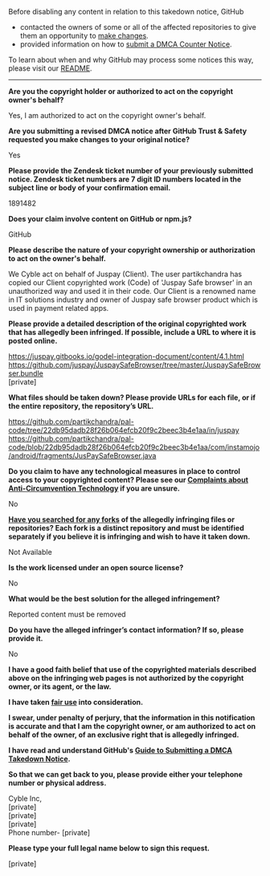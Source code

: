 Before disabling any content in relation to this takedown notice, GitHub
- contacted the owners of some or all of the affected repositories to give them an opportunity to [make changes](https://docs.github.com/en/github/site-policy/dmca-takedown-policy#a-how-does-this-actually-work).
- provided information on how to [submit a DMCA Counter Notice](https://docs.github.com/en/articles/guide-to-submitting-a-dmca-counter-notice).

To learn about when and why GitHub may process some notices this way, please visit our [README](https://github.com/github/dmca/blob/master/README.md#anatomy-of-a-takedown-notice).

---

**Are you the copyright holder or authorized to act on the copyright owner's behalf?**

Yes, I am authorized to act on the copyright owner's behalf.

**Are you submitting a revised DMCA notice after GitHub Trust & Safety requested you make changes to your original notice?**

Yes

**Please provide the Zendesk ticket number of your previously submitted notice. Zendesk ticket numbers are 7 digit ID numbers located in the subject line or body of your confirmation email.**

1891482

**Does your claim involve content on GitHub or npm.js?**

GitHub

**Please describe the nature of your copyright ownership or authorization to act on the owner's behalf.**

We Cyble act on behalf of Juspay (Client). The user partikchandra has copied our Client copyrighted work (Code) of 'Juspay Safe browser' in an unauthorized way and used it in their code. Our Client is a renowned name in IT solutions industry and owner of Juspay safe browser product which is used in payment related apps.

**Please provide a detailed description of the original copyrighted work that has allegedly been infringed. If possible, include a URL to where it is posted online.**

https://juspay.gitbooks.io/godel-integration-document/content/4.1.html  
https://github.com/juspay/JuspaySafeBrowser/tree/master/JuspaySafeBrowser.bundle  
[private]

**What files should be taken down? Please provide URLs for each file, or if the entire repository, the repository’s URL.**

https://github.com/partikchandra/pal-code/tree/22db95dadb28f26b064efcb20f9c2beec3b4e1aa/in/juspay  
https://github.com/partikchandra/pal-code/blob/22db95dadb28f26b064efcb20f9c2beec3b4e1aa/com/instamojo/android/fragments/JusPaySafeBrowser.java

**Do you claim to have any technological measures in place to control access to your copyrighted content? Please see our <a href="https://docs.github.com/articles/guide-to-submitting-a-dmca-takedown-notice#complaints-about-anti-circumvention-technology">Complaints about Anti-Circumvention Technology</a> if you are unsure.**

No

**<a href="https://docs.github.com/articles/dmca-takedown-policy#b-what-about-forks-or-whats-a-fork">Have you searched for any forks</a> of the allegedly infringing files or repositories? Each fork is a distinct repository and must be identified separately if you believe it is infringing and wish to have it taken down.**

Not Available

**Is the work licensed under an open source license?**

No

**What would be the best solution for the alleged infringement?**

Reported content must be removed

**Do you have the alleged infringer’s contact information? If so, please provide it.**

No

**I have a good faith belief that use of the copyrighted materials described above on the infringing web pages is not authorized by the copyright owner, or its agent, or the law.**

**I have taken <a href="https://www.lumendatabase.org/topics/22">fair use</a> into consideration.**

**I swear, under penalty of perjury, that the information in this notification is accurate and that I am the copyright owner, or am authorized to act on behalf of the owner, of an exclusive right that is allegedly infringed.**

**I have read and understand GitHub's <a href="https://docs.github.com/articles/guide-to-submitting-a-dmca-takedown-notice/">Guide to Submitting a DMCA Takedown Notice</a>.**

**So that we can get back to you, please provide either your telephone number or physical address.**

Cyble Inc,  
[private]  
[private]  
[private]  
Phone number- [private]  

**Please type your full legal name below to sign this request.**

[private]  
